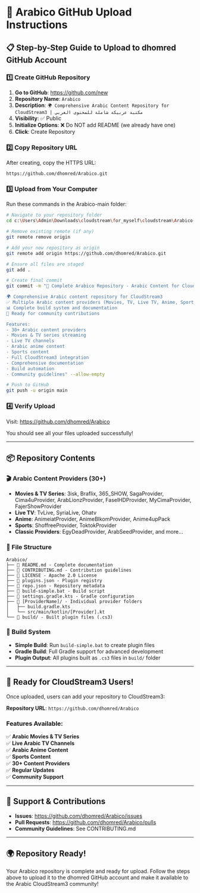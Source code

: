 # 🚀 Arabico GitHub Upload Instructions

## 📋 Step-by-Step Guide to Upload to dhomred GitHub Account

### 1️⃣ Create GitHub Repository
1. **Go to GitHub**: https://github.com/new
2. **Repository Name**: `Arabico`
3. **Description**: `🌍 Comprehensive Arabic Content Repository for CloudStream3 | مكتبة عربيكة شاملة للمحتوى العربي`
4. **Visibility**: ✅ Public
5. **Initialize Options**: ❌ Do NOT add README (we already have one)
6. **Click**: Create Repository

### 2️⃣ Copy Repository URL
After creating, copy the HTTPS URL:
```
https://github.com/dhomred/Arabico.git
```

### 3️⃣ Upload from Your Computer
Run these commands in the Arabico-main folder:

```bash
# Navigate to your repository folder
cd c:\Users\Admin\Downloads\cloudstream\for_myself\cloudstream\Arabico-main

# Remove existing remote (if any)
git remote remove origin

# Add your new repository as origin
git remote add origin https://github.com/dhomred/Arabico.git

# Ensure all files are staged
git add .

# Create final commit
git commit -m "🎉 Complete Arabico Repository - Arabic Content for CloudStream3

🌍 Comprehensive Arabic content repository for CloudStream3
✅ Multiple Arabic content providers (Movies, TV, Live TV, Anime, Sports)
📊 Complete build system and documentation
🔧 Ready for community contributions

Features:
- 30+ Arabic content providers
- Movies & TV series streaming
- Live TV channels
- Arabic anime content
- Sports content
- Full CloudStream3 integration
- Comprehensive documentation
- Build automation
- Community guidelines" --allow-empty

# Push to GitHub
git push -u origin main
```

### 4️⃣ Verify Upload
Visit: https://github.com/dhomred/Arabico

You should see all your files uploaded successfully!

---

## 📦 Repository Contents

### 🎬 Arabic Content Providers (30+)
- **Movies & TV Series**: 3isk, Braflix, 365_SHOW, SagaProvider, Cima4uProvider, ArabLionzProvider, FaselHDProvider, MyCimaProvider, FajerShowProvider
- **Live TV**: TvLive, SyriaLive, Ohatv
- **Anime**: AnimeiatProvider, AnimeBlkomProvider, Anime4upPack
- **Sports**: ShoffreeProvider, ToktokProvider
- **Classic Providers**: EgyDeadProvider, ArabSeedProvider, and more...

### 📁 File Structure
```
Arabico/
├── 📄 README.md - Complete documentation
├── 📄 CONTRIBUTING.md - Contribution guidelines
├── 📄 LICENSE - Apache 2.0 License
├── 📄 plugins.json - Plugin registry
├── 📄 repo.json - Repository metadata
├── 📄 build-simple.bat - Build script
├── 📄 settings.gradle.kts - Gradle configuration
├── 📁 [ProviderName]/ - Individual provider folders
│   ├── build.gradle.kts
│   └── src/main/kotlin/[Provider].kt
└── 📁 build/ - Built plugin files (.cs3)
```

### 🔧 Build System
- **Simple Build**: Run `build-simple.bat` to create plugin files
- **Gradle Build**: Full Gradle support for advanced development
- **Plugin Output**: All plugins built as `.cs3` files in `build/` folder

---

## 🎯 Ready for CloudStream3 Users!

Once uploaded, users can add your repository to CloudStream3:

**Repository URL**: `https://github.com/dhomred/Arabico`

### Features Available:
✅ **Arabic Movies & TV Series**  
✅ **Live Arabic TV Channels**  
✅ **Arabic Anime Content**  
✅ **Sports Content**  
✅ **30+ Content Providers**  
✅ **Regular Updates**  
✅ **Community Support**  

---

## 📧 Support & Contributions

- **Issues**: https://github.com/dhomred/Arabico/issues
- **Pull Requests**: https://github.com/dhomred/Arabico/pulls
- **Community Guidelines**: See CONTRIBUTING.md

---

## 🌍 Repository Ready!
Your Arabico repository is complete and ready for upload. Follow the steps above to upload it to the dhomred GitHub account and make it available to the Arabic CloudStream3 community!